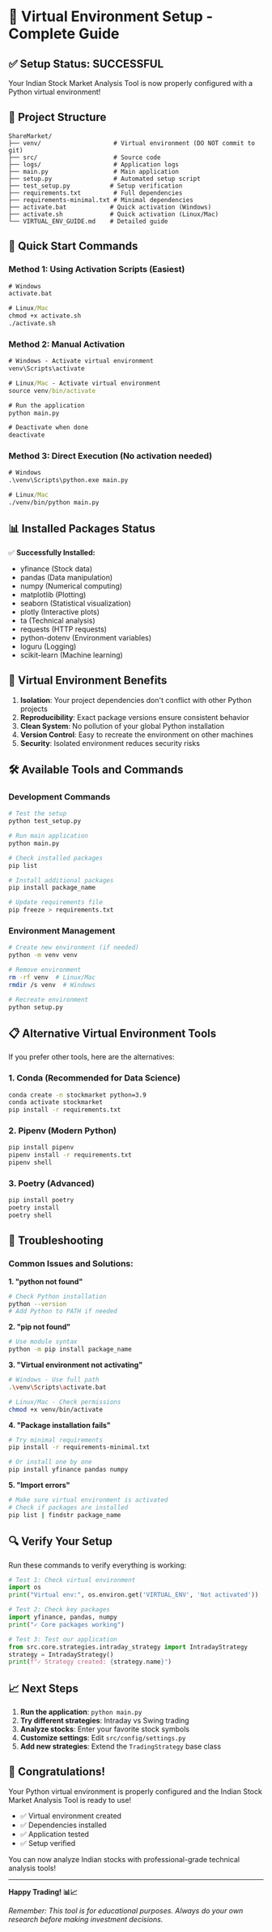 # 🚀 Virtual Environment Setup - Complete Guide

## ✅ **Setup Status: SUCCESSFUL**

Your Indian Stock Market Analysis Tool is now properly configured with a Python virtual environment!

## 📁 **Project Structure**
```
ShareMarket/
├── venv/                    # Virtual environment (DO NOT commit to git)
├── src/                     # Source code
├── logs/                    # Application logs
├── main.py                  # Main application
├── setup.py                 # Automated setup script
├── test_setup.py           # Setup verification
├── requirements.txt         # Full dependencies
├── requirements-minimal.txt # Minimal dependencies
├── activate.bat            # Quick activation (Windows)
├── activate.sh             # Quick activation (Linux/Mac)
└── VIRTUAL_ENV_GUIDE.md    # Detailed guide
```

## 🎯 **Quick Start Commands**

### **Method 1: Using Activation Scripts (Easiest)**
```cmd
# Windows
activate.bat

# Linux/Mac
chmod +x activate.sh
./activate.sh
```

### **Method 2: Manual Activation**
```cmd
# Windows - Activate virtual environment
venv\Scripts\activate

# Linux/Mac - Activate virtual environment  
source venv/bin/activate

# Run the application
python main.py

# Deactivate when done
deactivate
```

### **Method 3: Direct Execution (No activation needed)**
```cmd
# Windows
.\venv\Scripts\python.exe main.py

# Linux/Mac
./venv/bin/python main.py
```

## 📊 **Installed Packages Status**

✅ **Successfully Installed:**
- yfinance (Stock data)
- pandas (Data manipulation)
- numpy (Numerical computing)
- matplotlib (Plotting)
- seaborn (Statistical visualization)
- plotly (Interactive plots)
- ta (Technical analysis)
- requests (HTTP requests)
- python-dotenv (Environment variables)
- loguru (Logging)
- scikit-learn (Machine learning)

## 🔧 **Virtual Environment Benefits**

1. **Isolation**: Your project dependencies don't conflict with other Python projects
2. **Reproducibility**: Exact package versions ensure consistent behavior
3. **Clean System**: No pollution of your global Python installation
4. **Version Control**: Easy to recreate the environment on other machines
5. **Security**: Isolated environment reduces security risks

## 🛠 **Available Tools and Commands**

### **Development Commands**
```bash
# Test the setup
python test_setup.py

# Run main application
python main.py

# Check installed packages
pip list

# Install additional packages
pip install package_name

# Update requirements file
pip freeze > requirements.txt
```

### **Environment Management**
```bash
# Create new environment (if needed)
python -m venv venv

# Remove environment
rm -rf venv  # Linux/Mac
rmdir /s venv  # Windows

# Recreate environment
python setup.py
```

## 📋 **Alternative Virtual Environment Tools**

If you prefer other tools, here are the alternatives:

### **1. Conda (Recommended for Data Science)**
```bash
conda create -n stockmarket python=3.9
conda activate stockmarket
pip install -r requirements.txt
```

### **2. Pipenv (Modern Python)**
```bash
pip install pipenv
pipenv install -r requirements.txt
pipenv shell
```

### **3. Poetry (Advanced)**
```bash
pip install poetry
poetry install
poetry shell
```

## 🚨 **Troubleshooting**

### **Common Issues and Solutions:**

**1. "python not found"**
```bash
# Check Python installation
python --version
# Add Python to PATH if needed
```

**2. "pip not found"**
```bash
# Use module syntax
python -m pip install package_name
```

**3. "Virtual environment not activating"**
```bash
# Windows - Use full path
.\venv\Scripts\activate.bat

# Linux/Mac - Check permissions
chmod +x venv/bin/activate
```

**4. "Package installation fails"**
```bash
# Try minimal requirements
pip install -r requirements-minimal.txt

# Or install one by one
pip install yfinance pandas numpy
```

**5. "Import errors"**
```bash
# Make sure virtual environment is activated
# Check if packages are installed
pip list | findstr package_name
```

## 🔍 **Verify Your Setup**

Run these commands to verify everything is working:

```python
# Test 1: Check virtual environment
import os
print("Virtual env:", os.environ.get('VIRTUAL_ENV', 'Not activated'))

# Test 2: Check key packages
import yfinance, pandas, numpy
print("✓ Core packages working")

# Test 3: Test our application
from src.core.strategies.intraday_strategy import IntradayStrategy
strategy = IntradayStrategy()
print(f"✓ Strategy created: {strategy.name}")
```

## 📈 **Next Steps**

1. **Run the application**: `python main.py`
2. **Try different strategies**: Intraday vs Swing trading
3. **Analyze stocks**: Enter your favorite stock symbols
4. **Customize settings**: Edit `src/config/settings.py`
5. **Add new strategies**: Extend the `TradingStrategy` base class

## 🎉 **Congratulations!**

Your Python virtual environment is properly configured and the Indian Stock Market Analysis Tool is ready to use!

- ✅ Virtual environment created
- ✅ Dependencies installed  
- ✅ Application tested
- ✅ Setup verified

You can now analyze Indian stocks with professional-grade technical analysis tools!

---

**Happy Trading! 📊📈**

*Remember: This tool is for educational purposes. Always do your own research before making investment decisions.*
